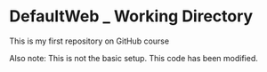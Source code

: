 # DefaultWeb _ Working Directory
This is my first repository on GitHub course

Also note: This is not the basic setup. This code has been modified.
